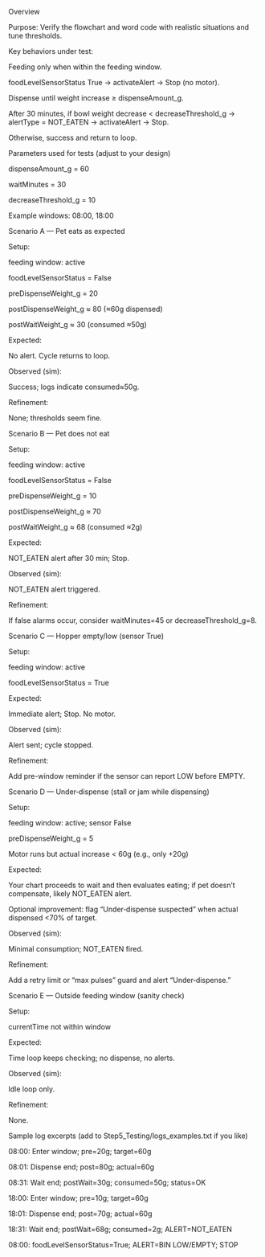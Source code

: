 Overview

Purpose: Verify the flowchart and word code with realistic situations and tune thresholds.

Key behaviors under test:

Feeding only when within the feeding window.

foodLevelSensorStatus True → activateAlert → Stop (no motor).

Dispense until weight increase ≥ dispenseAmount_g.

After 30 minutes, if bowl weight decrease < decreaseThreshold_g → alertType = NOT_EATEN → activateAlert → Stop.

Otherwise, success and return to loop.

Parameters used for tests (adjust to your design)

dispenseAmount_g = 60

waitMinutes = 30

decreaseThreshold_g = 10

Example windows: 08:00, 18:00

Scenario A — Pet eats as expected

Setup:

feeding window: active

foodLevelSensorStatus = False

preDispenseWeight_g = 20

postDispenseWeight_g ≈ 80 (≈60g dispensed)

postWaitWeight_g ≈ 30 (consumed ≈50g)

Expected:

No alert. Cycle returns to loop.

Observed (sim):

Success; logs indicate consumed≈50g.

Refinement:

None; thresholds seem fine.

Scenario B — Pet does not eat

Setup:

feeding window: active

foodLevelSensorStatus = False

preDispenseWeight_g = 10

postDispenseWeight_g ≈ 70

postWaitWeight_g ≈ 68 (consumed ≈2g)

Expected:

NOT_EATEN alert after 30 min; Stop.

Observed (sim):

NOT_EATEN alert triggered.

Refinement:

If false alarms occur, consider waitMinutes=45 or decreaseThreshold_g=8.

Scenario C — Hopper empty/low (sensor True)

Setup:

feeding window: active

foodLevelSensorStatus = True

Expected:

Immediate alert; Stop. No motor.

Observed (sim):

Alert sent; cycle stopped.

Refinement:

Add pre-window reminder if the sensor can report LOW before EMPTY.

Scenario D — Under‑dispense (stall or jam while dispensing)

Setup:

feeding window: active; sensor False

preDispenseWeight_g = 5

Motor runs but actual increase < 60g (e.g., only +20g)

Expected:

Your chart proceeds to wait and then evaluates eating; if pet doesn’t compensate, likely NOT_EATEN alert.

Optional improvement: flag “Under‑dispense suspected” when actual dispensed <70% of target.

Observed (sim):

Minimal consumption; NOT_EATEN fired.

Refinement:

Add a retry limit or “max pulses” guard and alert “Under‑dispense.”

Scenario E — Outside feeding window (sanity check)

Setup:

currentTime not within window

Expected:

Time loop keeps checking; no dispense, no alerts.

Observed (sim):

Idle loop only.

Refinement:

None.

Sample log excerpts (add to Step5_Testing/logs_examples.txt if you like)

08:00: Enter window; pre=20g; target=60g

08:01: Dispense end; post=80g; actual=60g

08:31: Wait end; postWait=30g; consumed=50g; status=OK

18:00: Enter window; pre=10g; target=60g

18:01: Dispense end; post=70g; actual=60g

18:31: Wait end; postWait=68g; consumed=2g; ALERT=NOT_EATEN

08:00: foodLevelSensorStatus=True; ALERT=BIN LOW/EMPTY; STOP
